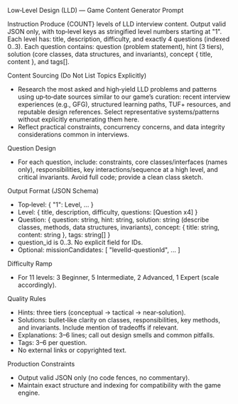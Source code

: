 Low‑Level Design (LLD) — Game Content Generator Prompt

Instruction
Produce {COUNT} levels of LLD interview content. Output valid JSON only, with top‑level keys as stringified level numbers starting at "1". Each level has: title, description, difficulty, and exactly 4 questions (indexed 0..3). Each question contains: question (problem statement), hint (3 tiers), solution (core classes, data structures, and invariants), concept { title, content }, and tags[].

Content Sourcing (Do Not List Topics Explicitly)
- Research the most asked and high‑yield LLD problems and patterns using up‑to‑date sources similar to our game’s curation: recent interview experiences (e.g., GFG), structured learning paths, TUF+ resources, and reputable design references. Select representative systems/patterns without explicitly enumerating them here.
- Reflect practical constraints, concurrency concerns, and data integrity considerations common in interviews.

Question Design
- For each question, include: constraints, core classes/interfaces (names only), responsibilities, key interactions/sequence at a high level, and critical invariants. Avoid full code; provide a clean class sketch.

Output Format (JSON Schema)
- Top‑level: { "1": Level, ... }
- Level: { title, description, difficulty, questions: [Question x4] }
- Question: {
  question: string,
  hint: string,
  solution: string (describe classes, methods, data structures, invariants),
  concept: { title: string, content: string },
  tags: string[]
}
- question_id is 0..3. No explicit field for IDs.
- Optional: missionCandidates: [ "levelId-questionId", ... ]

Difficulty Ramp
- For 11 levels: 3 Beginner, 5 Intermediate, 2 Advanced, 1 Expert (scale accordingly).

Quality Rules
- Hints: three tiers (conceptual → tactical → near‑solution).
- Solutions: bullet‑like clarity on classes, responsibilities, key methods, and invariants. Include mention of tradeoffs if relevant.
- Explanations: 3–6 lines; call out design smells and common pitfalls.
- Tags: 3–6 per question.
- No external links or copyrighted text.

Production Constraints
- Output valid JSON only (no code fences, no commentary).
- Maintain exact structure and indexing for compatibility with the game engine.
